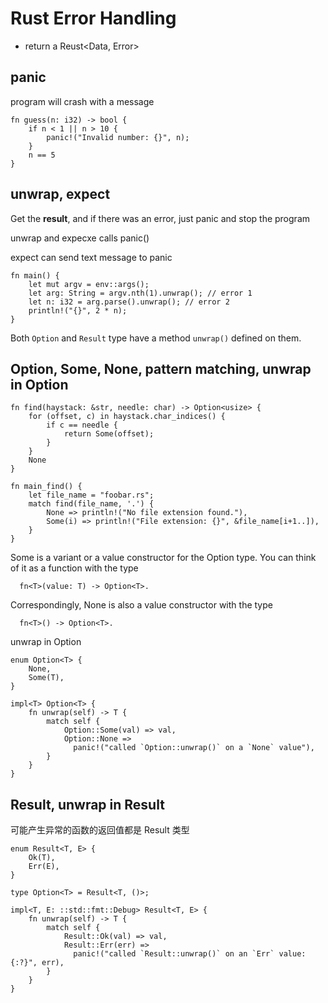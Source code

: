 # Rust Error Handling

- return a Reust<Data, Error>




## panic
program will crash with a message
```
fn guess(n: i32) -> bool {
    if n < 1 || n > 10 {
        panic!("Invalid number: {}", n);
    }
    n == 5
}
```


## unwrap, expect
Get the **result**, and if there was an error, just panic and stop the program

unwrap and expecxe calls panic()

expect can send text message to panic
```
fn main() {
    let mut argv = env::args();
    let arg: String = argv.nth(1).unwrap(); // error 1
    let n: i32 = arg.parse().unwrap(); // error 2
    println!("{}", 2 * n);
}
```

Both `Option` and `Result` type have a method `unwrap()` defined on them.

## Option, Some, None, pattern matching, unwrap in Option
```
fn find(haystack: &str, needle: char) -> Option<usize> {
    for (offset, c) in haystack.char_indices() {
        if c == needle {
            return Some(offset);
        }
    }
    None
}

fn main_find() {
    let file_name = "foobar.rs";
    match find(file_name, '.') {
        None => println!("No file extension found."),
        Some(i) => println!("File extension: {}", &file_name[i+1..]),
    }
}
```

Some is a variant or a value constructor for the Option type. 
You can think of it as a function with the type 
```
  fn<T>(value: T) -> Option<T>. 
```

Correspondingly, None is also a value constructor with the type 
```
  fn<T>() -> Option<T>.
```

unwrap in Option
```
enum Option<T> {
    None,
    Some(T),
}

impl<T> Option<T> {
    fn unwrap(self) -> T {
        match self {
            Option::Some(val) => val,
            Option::None =>
              panic!("called `Option::unwrap()` on a `None` value"),
        }
    }
}
```


## Result, unwrap in Result

可能产生异常的函数的返回值都是 Result 类型

```
enum Result<T, E> {
    Ok(T),
    Err(E),
}

type Option<T> = Result<T, ()>;
```


```
impl<T, E: ::std::fmt::Debug> Result<T, E> {
    fn unwrap(self) -> T {
        match self {
            Result::Ok(val) => val,
            Result::Err(err) =>
              panic!("called `Result::unwrap()` on an `Err` value: {:?}", err),
        }
    }
}
```
